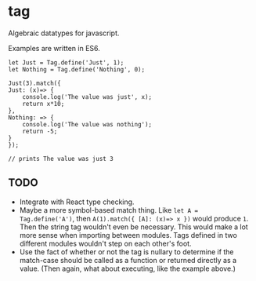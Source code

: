 tag
===

Algebraic datatypes for javascript.

Examples are written in ES6.

    let Just = Tag.define('Just', 1);
    let Nothing = Tag.define('Nothing', 0);

    Just(3).match({
    Just: (x)=> {
        console.log('The value was just', x);
        return x*10;
    },
    Nothing: => {
        console.log('The value was nothing');
        return -5;
    }
    });

    // prints The value was just 3

TODO
----

- Integrate with React type checking.
- Maybe a more symbol-based match thing.  Like `let A = Tag.define('A')`, then
  `A(1).match({ [A]: (x)=> x })` would produce `1`.  Then the string tag
  wouldn't even be necessary.  This would make a lot more sense when importing
  between modules.  Tags defined in two different modules wouldn't step on
  each other's foot.
- Use the fact of whether or not the tag is nullary to determine if the
  match-case should be called as a function or returned directly as a value.
  (Then again, what about executing, like the example above.)

